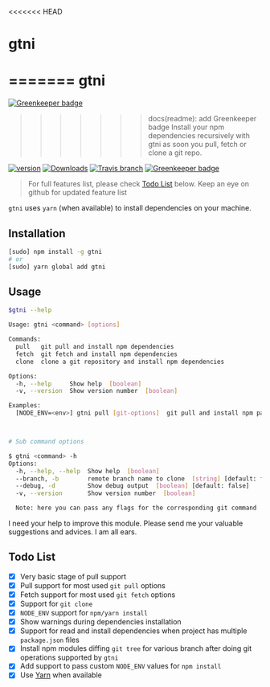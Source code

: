 <<<<<<< HEAD
# gtni

=======
gtni
====

[![Greenkeeper badge](https://badges.greenkeeper.io/nmrony/gtni.svg)](https://greenkeeper.io/)
>>>>>>> docs(readme): add Greenkeeper badge
Install your npm dependencies recursively with gtni as soon you pull, fetch or clone a git repo.

[![version][npm-version]][npm-url] [![Downloads][npm-total-downloads]][npm-url] [![Travis branch][travis-badge]][travis-url] [![Greenkeeper badge][gk-badge]][gk-url]

> For full features list, please check [Todo List](#todo-list) below. Keep an eye on github for updated feature list

`gtni` uses `yarn` (when available) to install dependencies on your machine.

## Installation

```sh
[sudo] npm install -g gtni
# or
[sudo] yarn global add gtni
```

## Usage

```sh
$gtni --help

Usage: gtni <command> [options]

Commands:
  pull   git pull and install npm dependencies
  fetch  git fetch and install npm dependencies
  clone  clone a git repository and install npm dependencies

Options:
  -h, --help     Show help  [boolean]
  -v, --version  Show version number  [boolean]

Examples:
  [NODE_ENV=<env>] gtni pull [git-options]  git pull and install npm packages



# Sub command options

$ gtni <command> -h
Options:
  -h, --help, --help  Show help  [boolean]
  --branch, -b        remote branch name to clone  [string] [default: false]
  --debug, -d         Show debug output  [boolean] [default: false]
  -v, --version       Show version number  [boolean]

  Note: here you can pass any flags for the corresponding git command
```

I need your help to improve this module. Please send me your valuable suggestions and advices. I am all ears.

## Todo List

* [x] Very basic stage of pull support
* [x] Pull support for most used `git pull` options
* [x] Fetch support for most used `git fetch` options
* [x] Support for `git clone`
* [x] `NODE_ENV` support for `npm/yarn install`
* [x] Show warnings during dependencies installation
* [x] Support for read and install dependencies when project has multiple `package.json` files
* [x] Install npm modules diffing `git tree` for various branch after doing git operations supported by `gtni`
* [x] Add support to pass custom `NODE_ENV` values for `npm install`
* [x] Use [Yarn][yarn-url] when available

[npm-badge]: https://nodei.co/npm/gtni.png?compact=true
[npm-version]: https://img.shields.io/npm/v/gtni.svg?style=flat-square
[npm-dependencies]: https://img.shields.io/david/nmrony/gtni.svg?style=flat-square
[npm-dev-dependencies]: https://img.shields.io/david/dev/nmrony/gtni.svg?style=flat-square
[npm-total-downloads]: https://img.shields.io/npm/dm/gtni.svg?style=flat-square
[npm-url]: https://www.npmjs.com/package/gtni
[github-url]: https://github.com/nmrony/gtni
[travis-url]: https://travis-ci.org/nmrony/gtni
[travis-badge]: https://img.shields.io/travis/nmrony/gtni/master.svg?style=flat-square
[yarn-url]: https://yarnpkg.com/
[gk-badge]: https://badges.greenkeeper.io/nmrony/gtni.svg
[gk-url]: https://greenkeeper.io/
